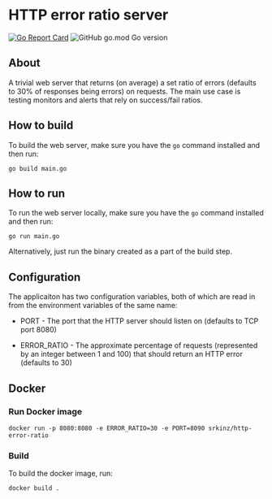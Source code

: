 # HTTP error ratio server
[![Go Report Card](https://goreportcard.com/badge/github.com/srkiNZ84/http_error_ratio_server)](https://goreportcard.com/report/github.com/srkiNZ84/http_error_ratio_server)
![GitHub go.mod Go version](https://img.shields.io/github/go-mod/go-version/srkiNZ84/http_error_ratio_server)

## About

A trivial web server that returns (on average) a set ratio of errors (defaults to 30% of responses being
errors) on requests. The main use case is testing monitors and alerts that rely on success/fail ratios.

## How to build

To build the web server, make sure you have the `go` command installed and then run:

```
go build main.go
```

## How to run

To run the web server locally, make sure you have the `go` command installed and then run:

```
go run main.go
```

Alternatively, just run the binary created as a part of the build step.

## Configuration

The applicaiton has two configuration variables, both of which are read in from the environment variables of the same name: 

* PORT - The port that the HTTP server should listen on (defaults to TCP port 8080)

* ERROR_RATIO - The approximate percentage of requests (represented by an integer between 1 and 100) that should return an HTTP error (defaults to 30)

## Docker

### Run Docker image

```
docker run -p 8080:8080 -e ERROR_RATIO=30 -e PORT=8090 srkinz/http-error-ratio
```

### Build

To build the docker image, run:

```
docker build .
```